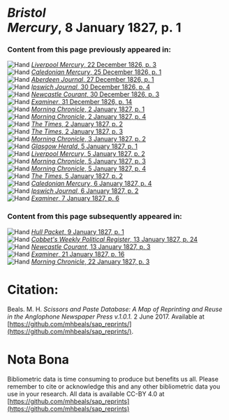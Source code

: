 # *Bristol Mercury*, 8 January 1827, p. 1  
  
### Content from this page previously appeared in:  
![Hand](http://scissorsandpaste.net/wp-content/uploads/2017/06/smallhandpointer.png) [*Liverpool Mercury*, 22 December 1826, p. 3](https://mhbeals.github.io/sap_html/Liverpool-Mercury/Liverpool-Mercury-22-December-1826-p-3)  
![Hand](http://scissorsandpaste.net/wp-content/uploads/2017/06/smallhandpointer.png) [*Caledonian Mercury*, 25 December 1826, p. 1](https://mhbeals.github.io/sap_html/Caledonian-Mercury/Caledonian-Mercury-25-December-1826-p-1)  
![Hand](http://scissorsandpaste.net/wp-content/uploads/2017/06/smallhandpointer.png) [*Aberdeen Journal*, 27 December 1826, p. 1](https://mhbeals.github.io/sap_html/Aberdeen-Journal/Aberdeen-Journal-27-December-1826-p-1)  
![Hand](http://scissorsandpaste.net/wp-content/uploads/2017/06/smallhandpointer.png) [*Ipswich Journal*, 30 December 1826, p. 4](https://mhbeals.github.io/sap_html/Ipswich-Journal/Ipswich-Journal-30-December-1826-p-4)  
![Hand](http://scissorsandpaste.net/wp-content/uploads/2017/06/smallhandpointer.png) [*Newcastle Courant*, 30 December 1826, p. 3](https://mhbeals.github.io/sap_html/Newcastle-Courant/Newcastle-Courant-30-December-1826-p-3)  
![Hand](http://scissorsandpaste.net/wp-content/uploads/2017/06/smallhandpointer.png) [*Examiner*, 31 December 1826, p. 14](https://mhbeals.github.io/sap_html/Examiner/Examiner-31-December-1826-p-14)  
![Hand](http://scissorsandpaste.net/wp-content/uploads/2017/06/smallhandpointer.png) [*Morning Chronicle*, 2 January 1827, p. 1](https://mhbeals.github.io/sap_html/Morning-Chronicle/Morning-Chronicle-2-January-1827-p-1)  
![Hand](http://scissorsandpaste.net/wp-content/uploads/2017/06/smallhandpointer.png) [*Morning Chronicle*, 2 January 1827, p. 4](https://mhbeals.github.io/sap_html/Morning-Chronicle/Morning-Chronicle-2-January-1827-p-4)  
![Hand](http://scissorsandpaste.net/wp-content/uploads/2017/06/smallhandpointer.png) [*The Times*, 2 January 1827, p. 2](https://mhbeals.github.io/sap_html/The-Times/The-Times-2-January-1827-p-2)  
![Hand](http://scissorsandpaste.net/wp-content/uploads/2017/06/smallhandpointer.png) [*The Times*, 2 January 1827, p. 3](https://mhbeals.github.io/sap_html/The-Times/The-Times-2-January-1827-p-3)  
![Hand](http://scissorsandpaste.net/wp-content/uploads/2017/06/smallhandpointer.png) [*Morning Chronicle*, 3 January 1827, p. 2](https://mhbeals.github.io/sap_html/Morning-Chronicle/Morning-Chronicle-3-January-1827-p-2)  
![Hand](http://scissorsandpaste.net/wp-content/uploads/2017/06/smallhandpointer.png) [*Glasgow Herald*, 5 January 1827, p. 1](https://mhbeals.github.io/sap_html/Glasgow-Herald/Glasgow-Herald-5-January-1827-p-1)  
![Hand](http://scissorsandpaste.net/wp-content/uploads/2017/06/smallhandpointer.png) [*Liverpool Mercury*, 5 January 1827, p. 2](https://mhbeals.github.io/sap_html/Liverpool-Mercury/Liverpool-Mercury-5-January-1827-p-2)  
![Hand](http://scissorsandpaste.net/wp-content/uploads/2017/06/smallhandpointer.png) [*Morning Chronicle*, 5 January 1827, p. 3](https://mhbeals.github.io/sap_html/Morning-Chronicle/Morning-Chronicle-5-January-1827-p-3)  
![Hand](http://scissorsandpaste.net/wp-content/uploads/2017/06/smallhandpointer.png) [*Morning Chronicle*, 5 January 1827, p. 4](https://mhbeals.github.io/sap_html/Morning-Chronicle/Morning-Chronicle-5-January-1827-p-4)  
![Hand](http://scissorsandpaste.net/wp-content/uploads/2017/06/smallhandpointer.png) [*The Times*, 5 January 1827, p. 2](https://mhbeals.github.io/sap_html/The-Times/The-Times-5-January-1827-p-2)  
![Hand](http://scissorsandpaste.net/wp-content/uploads/2017/06/smallhandpointer.png) [*Caledonian Mercury*, 6 January 1827, p. 4](https://mhbeals.github.io/sap_html/Caledonian-Mercury/Caledonian-Mercury-6-January-1827-p-4)  
![Hand](http://scissorsandpaste.net/wp-content/uploads/2017/06/smallhandpointer.png) [*Ipswich Journal*, 6 January 1827, p. 2](https://mhbeals.github.io/sap_html/Ipswich-Journal/Ipswich-Journal-6-January-1827-p-2)  
![Hand](http://scissorsandpaste.net/wp-content/uploads/2017/06/smallhandpointer.png) [*Examiner*, 7 January 1827, p. 6](https://mhbeals.github.io/sap_html/Examiner/Examiner-7-January-1827-p-6)  
  
### Content from this page subsequently appeared in:  
![Hand](http://scissorsandpaste.net/wp-content/uploads/2017/06/smallhandpointer.png) [*Hull Packet*, 9 January 1827, p. 1](https://mhbeals.github.io/sap_html/Hull-Packet/Hull-Packet-9-January-1827-p-1)  
![Hand](http://scissorsandpaste.net/wp-content/uploads/2017/06/smallhandpointer.png) [*Cobbet's Weekly Political Register*, 13 January 1827, p. 24](https://mhbeals.github.io/sap_html/Cobbet's-Weekly-Political-Register/Cobbet's-Weekly-Political-Register-13-January-1827-p-24)  
![Hand](http://scissorsandpaste.net/wp-content/uploads/2017/06/smallhandpointer.png) [*Newcastle Courant*, 13 January 1827, p. 3](https://mhbeals.github.io/sap_html/Newcastle-Courant/Newcastle-Courant-13-January-1827-p-3)  
![Hand](http://scissorsandpaste.net/wp-content/uploads/2017/06/smallhandpointer.png) [*Examiner*, 21 January 1827, p. 16](https://mhbeals.github.io/sap_html/Examiner/Examiner-21-January-1827-p-16)  
![Hand](http://scissorsandpaste.net/wp-content/uploads/2017/06/smallhandpointer.png) [*Morning Chronicle*, 22 January 1827, p. 3](https://mhbeals.github.io/sap_html/Morning-Chronicle/Morning-Chronicle-22-January-1827-p-3)  


# Citation: 

Beals. M. H. *Scissors and Paste Database: A Map of Reprinting and Reuse in the Anglophone Newspaper Press v.1.0.1.* 2 June 2017. Available at [https://github.com/mhbeals/sap_reprints/](https://github.com/mhbeals/sap_reprints/). 

# Nota Bona

Bibliometric data is time consuming to produce but benefits us all. Please remember to cite or acknowledge this and any other bibliometric data you use in your research. All data is available CC-BY 4.0 at [https://github.com/mhbeals/sap_reprints](https://github.com/mhbeals/sap_reprints)